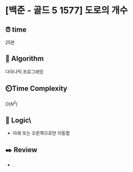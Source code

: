 # [백준 - 골드 5 1577] 도로의 개수
 
## ⏰  **time**
25분

## :pushpin: **Algorithm**
다이나믹 프로그래밍

## ⏲️**Time Complexity**
$O(N^2)$

## :round_pushpin: **Logic**\
- 아래 또는 오른쪽으로만 이동함

## :black_nib: **Review**
- .
